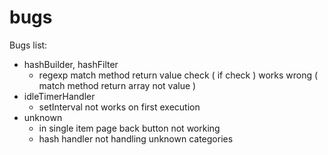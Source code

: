 # bugs

Bugs list:

 - hashBuilder, hashFilter
   - regexp match method return value check ( if check ) works wrong ( match method return array not value )
 - idleTimerHandler
   - setInterval not works on first execution
 - unknown
   - in single item page back button not working
   - hash handler not handling unknown categories
